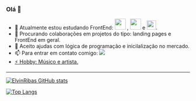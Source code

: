 ### Olá 👋

 
- 🌱 Atualmente estou estudando  FrontEnd: <img height="30em" src="https://cdn.jsdelivr.net/gh/devicons/devicon/icons/html5/html5-original-wordmark.svg" />
, <img height="30em" src="https://cdn.jsdelivr.net/gh/devicons/devicon/icons/css3/css3-original-wordmark.svg" /> e <img height= "25em" src="https://cdn.jsdelivr.net/gh/devicons/devicon/icons/javascript/javascript-original.svg" />.  
- 👯 Procurando colaborações em projetos do tipo: landing pages e FrontEnd em geral.
- 🤔 Aceito ajudas com lógica de programação e  inicilalização no mercado.
- 📫 Para entrar em contato comigo: <a href="https://instagram.com/elvinribas/" target="_blank"><img src="https://img.shields.io/badge/-Instagram-%23E4405F?style=for-the-badge&logo=instagram&logoColor=white" target="_blank">
- ⚡ Hobby:  Músico  e  artista.
 <hr>

![ElvinRibas GitHub stats](https://github-readme-stats.vercel.app/api?username=ElvinRibas&show_icons=true&theme=tokyonight)

[![Top Langs](https://github-readme-stats.vercel.app/api/top-langs/?username=anuraghazra&hide_progress=true)](https://github.com/ElvinRibas/github-readme-stats)

 
